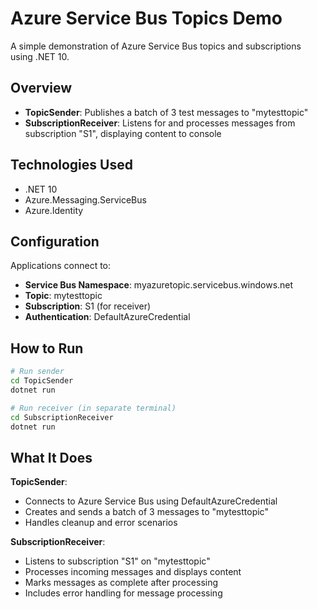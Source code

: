 ﻿# Azure Service Bus Topics Demo

A simple demonstration of Azure Service Bus topics and subscriptions using .NET 10.

## Overview

- **TopicSender**: Publishes a batch of 3 test messages to "mytesttopic"
- **SubscriptionReceiver**: Listens for and processes messages from subscription "S1", displaying content to console

## Technologies Used

- .NET 10
- Azure.Messaging.ServiceBus
- Azure.Identity

## Configuration

Applications connect to:
- **Service Bus Namespace**: myazuretopic.servicebus.windows.net
- **Topic**: mytesttopic
- **Subscription**: S1 (for receiver)
- **Authentication**: DefaultAzureCredential

## How to Run

```bash
# Run sender
cd TopicSender
dotnet run

# Run receiver (in separate terminal)
cd SubscriptionReceiver
dotnet run
```

## What It Does

**TopicSender**:
- Connects to Azure Service Bus using DefaultAzureCredential
- Creates and sends a batch of 3 messages to "mytesttopic"
- Handles cleanup and error scenarios

**SubscriptionReceiver**:
- Listens to subscription "S1" on "mytesttopic" 
- Processes incoming messages and displays content
- Marks messages as complete after processing
- Includes error handling for message processing